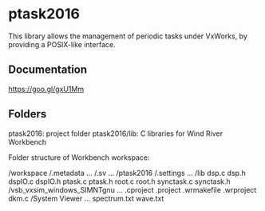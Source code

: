 # ptask2016
This library allows the management of periodic tasks under VxWorks, by providing a POSIX-like interface.

## Documentation
https://goo.gl/gxU1Mm

## Folders
ptask2016: project folder
ptask2016/lib: C libraries for Wind River Workbench

Folder structure of Workbench workspace:

/workspace
	/.metadata
		...
	/.sv
		...
	/ptask2016
		/.settings
			...
		/lib
			dsp.c
			dsp.h
			dspIO.c
			dspIO.h
			ptask.c
			ptask.h
			root.c
			root.h
			synctask.c
			synctask.h
		/vsb_vxsim_windows_SIMNTgnu
			...
		.cproject
		.project
		.wrmakefile
		.wrproject
		dkm.c
	/System Viewer
		...
	spectrum.txt
	wave.txt

